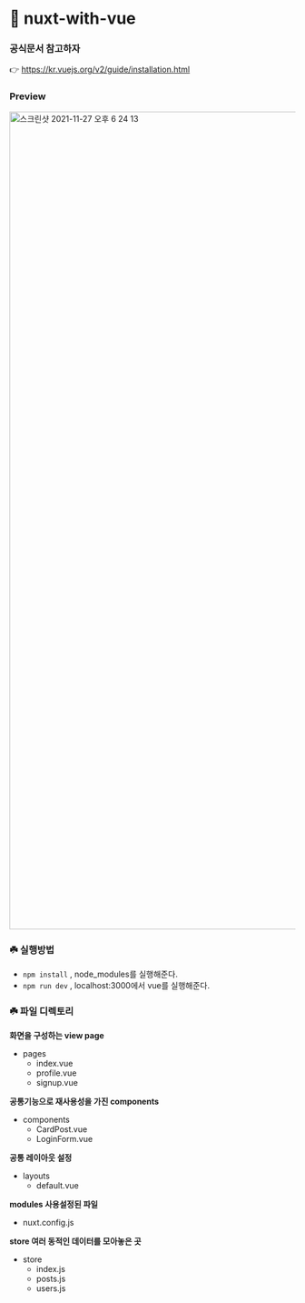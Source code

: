 # 🦜 nuxt-with-vue

### 공식문서 참고하자

👉 https://kr.vuejs.org/v2/guide/installation.html

### Preview

<img width="1439" alt="스크린샷 2021-11-27 오후 6 24 13" src="https://user-images.githubusercontent.com/80687195/143675796-389312a6-fc8e-490e-88f9-328d562035e8.png">


### ☘️ 실행방법

- `npm install` , node_modules를 실행해준다.
- `npm run dev` , localhost:3000에서 vue를 실행해준다.

### ☘️ 파일 디렉토리

**화면을 구성하는 view page**
- pages
  - index.vue
  - profile.vue
  - signup.vue

**공통기능으로 재사용성을 가진 components**
- components
  - CardPost.vue
  - LoginForm.vue

**공통 레이아웃 설정**
- layouts
  - default.vue

**modules 사용설정된 파일**
- nuxt.config.js

**store 여러 동적인 데이터를 모아놓은 곳**
- store
  - index.js
  - posts.js
  - users.js

